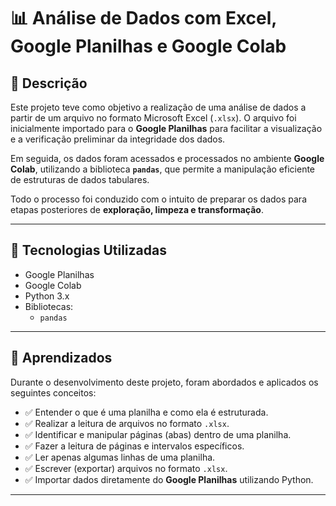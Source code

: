 # 📊 Análise de Dados com Excel, Google Planilhas e Google Colab

## 📝 Descrição

Este projeto teve como objetivo a realização de uma análise de dados a partir de um arquivo no formato Microsoft Excel (`.xlsx`). O arquivo foi inicialmente importado para o **Google Planilhas** para facilitar a visualização e a verificação preliminar da integridade dos dados.

Em seguida, os dados foram acessados e processados no ambiente **Google Colab**, utilizando a biblioteca **`pandas`**, que permite a manipulação eficiente de estruturas de dados tabulares.

Todo o processo foi conduzido com o intuito de preparar os dados para etapas posteriores de **exploração, limpeza e transformação**.

---

## 🚀 Tecnologias Utilizadas

- Google Planilhas
- Google Colab
- Python 3.x
- Bibliotecas:
  - `pandas`

---

## 🧠 Aprendizados

Durante o desenvolvimento deste projeto, foram abordados e aplicados os seguintes conceitos:

- ✅ Entender o que é uma planilha e como ela é estruturada.
- ✅ Realizar a leitura de arquivos no formato `.xlsx`.
- ✅ Identificar e manipular páginas (abas) dentro de uma planilha.
- ✅ Fazer a leitura de páginas e intervalos específicos.
- ✅ Ler apenas algumas linhas de uma planilha.
- ✅ Escrever (exportar) arquivos no formato `.xlsx`.
- ✅ Importar dados diretamente do **Google Planilhas** utilizando Python.

---
